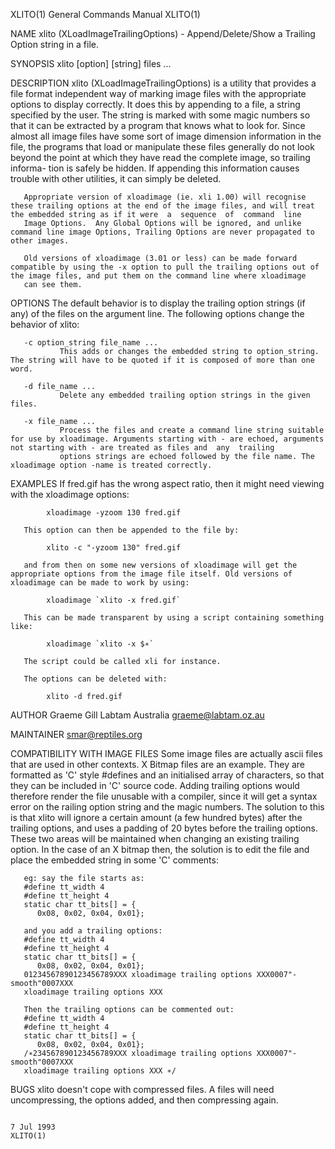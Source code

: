 XLITO(1)                                                                                   General Commands Manual                                                                                   XLITO(1)



NAME
       xlito (XLoadImageTrailingOptions) - Append/Delete/Show a Trailing Option string in a file.

SYNOPSIS
       xlito [option] [string] files ...

DESCRIPTION
       xlito  (XLoadImageTrailingOptions)  is a utility that provides a file format independent way of marking image files with the appropriate options to display correctly.  It does this by appending to a
       file, a string specified by the user. The string is marked with some magic numbers so that it can be extracted by a program that knows what to look for. Since almost all image files have  some  sort
       of  image  dimension information in the file, the programs that load or manipulate these files generally do not look beyond the point at which they have read the complete image, so trailing informa-
       tion is safely be hidden. If appending this information causes trouble with other utilities, it can simply be deleted.

       Appropriate version of xloadimage (ie. xli 1.00) will recognise these trailing options at the end of the image files, and will treat the embedded string as if it were  a  sequence  of  command  line
       Image Options.  Any Global Options will be ignored, and unlike command line image Options, Trailing Options are never propagated to other images.

       Old versions of xloadimage (3.01 or less) can be made forward compatible by using the -x option to pull the trailing options out of the image files, and put them on the command line where xloadimage
       can see them.

OPTIONS
       The default behavior is to display the trailing option strings (if any) of the files on the argument line.  The following options change the behavior of xlito:

       -c option_string file_name ...
               This adds or changes the embedded string to option_string.  The string will have to be quoted if it is composed of more than one word.

       -d file_name ...
               Delete any embedded trailing option strings in the given files.

       -x file_name ...
               Process the files and create a command line string suitable for use by xloadimage. Arguments starting with - are echoed, arguments not starting with - are treated as files and  any  trailing
               options strings are echoed followed by the file name. The xloadimage option -name is treated correctly.

EXAMPLES
       If fred.gif has the wrong aspect ratio, then it might need viewing with the xloadimage options:

            xloadimage -yzoom 130 fred.gif

       This option can then be appended to the file by:

            xlito -c "-yzoom 130" fred.gif

       and from then on some new versions of xloadimage will get the appropriate options from the image file itself. Old versions of xloadimage can be made to work by using:

            xloadimage `xlito -x fred.gif`

       This can be made transparent by using a script containing something like:

            xloadimage `xlito -x $∗`

       The script could be called xli for instance.

       The options can be deleted with:

            xlito -d fred.gif

AUTHOR
       Graeme Gill
       Labtam Australia
       graeme@labtam.oz.au

MAINTAINER
       smar@reptiles.org

COMPATIBILITY WITH IMAGE FILES
       Some  image  files  are actually ascii files that are used in other contexts.  X Bitmap files are an example. They are formatted as 'C' style #defines and an initialised array of characters, so that
       they can be included in 'C' source code.  Adding trailing options would therefore render the file unusable with a compiler, since it will get a syntax error on the  railing  option  string  and  the
       magic numbers. The solution to this is that xlito will ignore a certain amount (a few hundred bytes) after the trailing options, and uses a padding of 20 bytes before the trailing options. These two
       areas will be maintained when changing an existing trailing option. In the case of an X bitmap then, the solution is to edit the file and place the embedded string in some 'C' comments:

       eg: say the file starts as:
       #define tt_width 4
       #define tt_height 4
       static char tt_bits[] = {
          0x08, 0x02, 0x04, 0x01};

       and you add a trailing options:
       #define tt_width 4
       #define tt_height 4
       static char tt_bits[] = {
          0x08, 0x02, 0x04, 0x01};
       01234567890123456789XXX xloadimage trailing options XXX0007"-smooth"0007XXX
       xloadimage trailing options XXX

       Then the trailing options can be commented out:
       #define tt_width 4
       #define tt_height 4
       static char tt_bits[] = {
          0x08, 0x02, 0x04, 0x01};
       /∗234567890123456789XXX xloadimage trailing options XXX0007"-smooth"0007XXX
       xloadimage trailing options XXX ∗/

BUGS
       xlito doesn't cope with compressed files. A files will need uncompressing, the options added, and then compressing again.





                                                                                                  7 Jul 1993                                                                                         XLITO(1)
